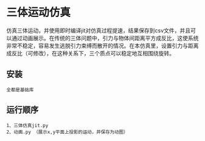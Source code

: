 # 三体运动仿真

仿真三体运动，并使用即时编译jit对仿真过程提速，结果保存到csv文件，并且可以通过动画展示。在传统的三体问题中，引力与物体间距离平方成反比，这使系统非常不稳定，容易发生逃脱引力束缚而散开的情况。在本仿真里，设置引力与距离成反比（可修改），在这种关系下，三个质点可以稳定地互相围绕旋转。

## 安装
```
全都是基础库
```
## 运行顺序
```
1、三体仿真jit.py 
2、动画.py （展示x,y平面上投影的运动，并保存为动图）
```
